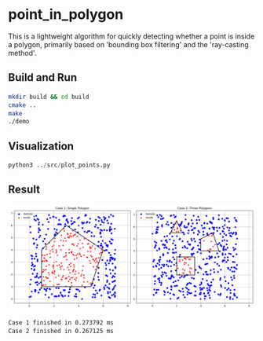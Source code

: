 # point_in_polygon
This is a lightweight algorithm for quickly detecting whether a point is inside a polygon, primarily based on 'bounding box filtering' and the 'ray-casting method'.

## Build and Run
```bash
mkdir build && cd build
cmake ..
make
./demo
```

## Visualization
```python
python3 ../src/plot_points.py
```

## Result
![point-in-polygon test result](/result/Figure_1.png)
```bash
Case 1 finished in 0.273792 ms 
Case 2 finished in 0.267125 ms 
```
